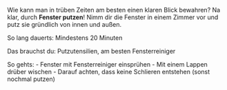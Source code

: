 Wie kann man in trüben Zeiten am besten einen klaren Blick bewahren? Na klar, durch **Fenster putzen**! Nimm dir die Fenster in einem Zimmer vor und putz sie gründlich von innen und außen. 

So lang dauerts: Mindestens 20 Minuten

Das brauchst du: Putzutensilien, am besten Fensterreiniger

So gehts: - Fenster mit Fensterreiniger einsprühen 
	- Mit einem Lappen drüber wischen 
          - Darauf achten, dass keine Schlieren entstehen (sonst nochmal putzen)
